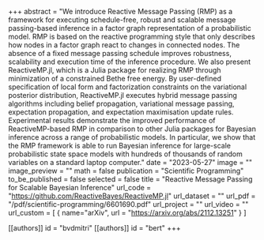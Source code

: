 +++
abstract = "We introduce Reactive Message Passing (RMP) as a framework for executing schedule-free, robust and scalable message passing-based inference in a factor graph representation of a probabilistic model. RMP is based on the reactive programming style that only describes how nodes in a factor graph react to changes in connected nodes. The absence of a fixed message passing schedule improves robustness, scalability and execution time of the inference procedure. We also present ReactiveMP.jl, which is a Julia package for realizing RMP through minimization of a constrained Bethe free energy. By user-defined specification of local form and factorization constraints on the variational posterior distribution, ReactiveMP.jl executes hybrid message passing algorithms including belief propagation, variational message passing, expectation propagation, and expectation maximisation update rules. Experimental results demonstrate the improved performance of ReactiveMP-based RMP in comparison to other Julia packages for Bayesian inference across a range of probabilistic models. In particular, we show that the RMP framework is able to run Bayesian inference for large-scale probabilistic state space models with hundreds of thousands of random variables on a standard laptop computer."
date = "2023-05-27"
image = ""
image_preview = ""
math = false
publication = "Scientific Programming"
to_be_published = false
selected = false
title = "Reactive Message Passing for Scalable Bayesian Inference"
url_code = "https://github.com/ReactiveBayes/ReactiveMP.jl"
url_dataset = ""
url_pdf = "/pdf/scientific-programming/6601690.pdf"
url_project = ""
url_video = ""
url_custom = [ { name="arXiv", url = "https://arxiv.org/abs/2112.13251" } ]

[[authors]]
    id = "bvdmitri"
[[authors]]
    id = "bert"
+++
